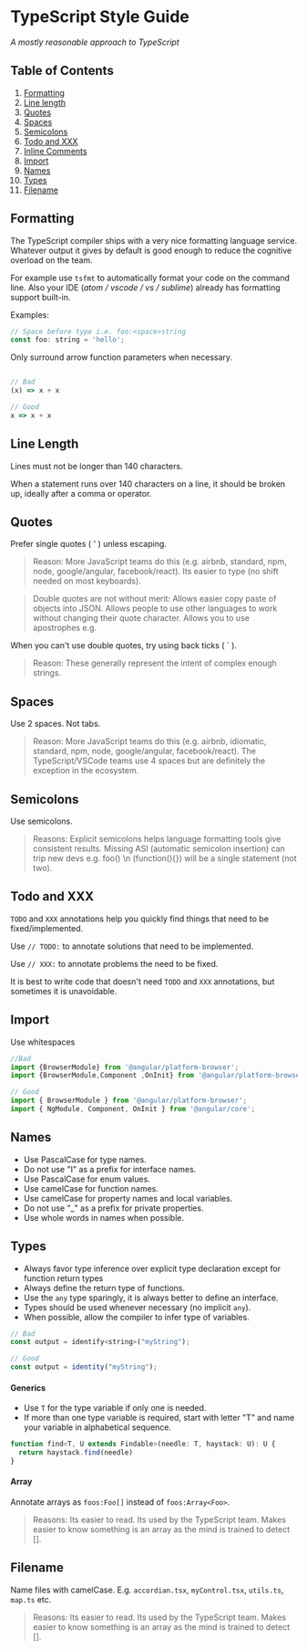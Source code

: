 # TypeScript Style Guide

*A mostly reasonable approach to TypeScript*


## Table of Contents

1. [Formatting](#formatting)
2. [Line length](#line-length)
3. [Quotes](#quotes)
4. [Spaces](#spaces)
5. [Semicolons](#semicolons)
6. [Todo and XXX](#todo-and-xxx)
7. [Inline Comments](#inline-comments)
8. [Import](#import)
9. [Names](#names)
10. [Types](#types)
11. [Filename](#filename)

## Formatting

The TypeScript compiler ships with a very nice formatting language service. Whatever output it gives by default is good enough to reduce the cognitive overload on the team.

For example use `tsfmt` to automatically format your code on the command line. Also your IDE (*atom / vscode / vs / sublime*) already has formatting support built-in.

Examples:

```js
// Space before type i.e. foo:<space>string
const foo: string = 'hello';
```

Only surround arrow function parameters when necessary.

```js

// Bad
(x) => x + x

// Good
x => x + x
```

## Line Length

Lines must not be longer than 140 characters.

When a statement runs over 140 characters on a line, it should be broken up, ideally after a comma or operator.

## Quotes

Prefer single quotes ( \' ) unless escaping.

> Reason: More JavaScript teams do this (e.g. airbnb, standard, npm, node, google/angular, facebook/react). Its easier to type (no shift needed on most keyboards).

> Double quotes are not without merit: Allows easier copy paste of objects into JSON. Allows people to use other languages to work without changing their quote character. Allows you to use apostrophes e.g.

When you can't use double quotes, try using back ticks ( \` ).

> Reason: These generally represent the intent of complex enough strings.

## Spaces

Use 2 spaces. Not tabs.

> Reason: More JavaScript teams do this (e.g. airbnb, idiomatic, standard, npm, node, google/angular, facebook/react). The TypeScript/VSCode teams use 4 spaces but are definitely the exception in the ecosystem.


## Semicolons

Use semicolons.

> Reasons: Explicit semicolons helps language formatting tools give consistent results. Missing ASI (automatic semicolon insertion) can trip new devs e.g. foo() \\n (function(){}) will be a single statement (not two).

## Todo and XXX

`TODO` and `XXX` annotations help you quickly find things that need to be fixed/implemented.

Use `// TODO:` to annotate solutions that need to be implemented.

Use `// XXX:` to annotate problems the need to be fixed.

It is best to write code that doesn't need `TODO` and `XXX` annotations, but sometimes it is unavoidable.

## Import

Use whitespaces

```js
//Bad
import {BrowserModule} from '@angular/platform-browser';
import {BrowserModule,Component ,OnInit} from '@angular/platform-browser';

// Good
import { BrowserModule } from '@angular/platform-browser';
import { NgModule, Component, OnInit } from '@angular/core';
```

## Names

* Use PascalCase for type names.
* Do not use "I" as a prefix for interface names.
* Use PascalCase for enum values.
* Use camelCase for function names.
* Use camelCase for property names and local variables.
* Do not use "\_" as a prefix for private properties.
* Use whole words in names when possible.

## Types

* Always favor type inference over explicit type declaration except for function return types
* Always define the return type of functions.
* Use the `any` type sparingly, it is always better to define an interface.
* Types should be used whenever necessary (no implicit `any`).
* When possible, allow the compiler to infer type of variables.

```js
// Bad
const output = identify<string>("myString");

// Good
const output = identity("myString");
```

#### Generics

* Use `T` for the type variable if only one is needed.
* If more than one type variable is required, start with letter "T" and name your variable in alphabetical sequence.

```js
function find<T, U extends Findable>(needle: T, haystack: U): U {
  return haystack.find(needle)
}
```

#### Array

Annotate arrays as `foos:Foo[]` instead of `foos:Array<Foo>`.

> Reasons: Its easier to read. Its used by the TypeScript team. Makes easier to know something is an array as the mind is trained to detect [].


## Filename

Name files with camelCase. E.g. `accordian.tsx`, `myControl.tsx`, `utils.ts`, `map.ts` etc.

> Reasons: Its easier to read. Its used by the TypeScript team. Makes easier to know something is an array as the mind is trained to detect [].
